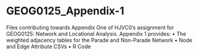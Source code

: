 # GEOG0125_Appendix-1
Files contributing towards Appendix One of HJVC0’s assignment for GEOG0125: Network and Locational Analysis. 
Appendix 1 provides:
•	The weighted adjacency tables for the Parade and Non-Parade Network
•	Node and Edge Attribute CSVs
•	R Code
